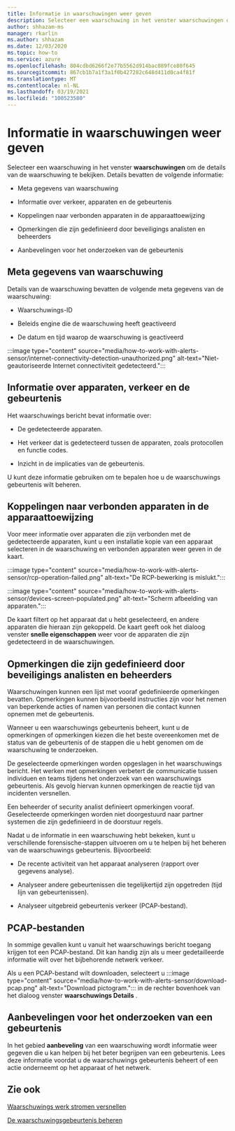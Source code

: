 ```yaml
---
title: Informatie in waarschuwingen weer geven
description: Selecteer een waarschuwing in het venster waarschuwingen om de details te bekijken.
author: shhazam-ms
manager: rkarlin
ms.author: shhazam
ms.date: 12/03/2020
ms.topic: how-to
ms.service: azure
ms.openlocfilehash: 804cdbd6266f2e77b5562d914bac089fce80f645
ms.sourcegitcommit: 867cb1b7a1f3a1f0b427282c648d411d0ca4f81f
ms.translationtype: MT
ms.contentlocale: nl-NL
ms.lasthandoff: 03/19/2021
ms.locfileid: "100523580"
---
```

# <a name="view-information-in-alerts"></a>Informatie in waarschuwingen weer geven

Selecteer een waarschuwing in het venster **waarschuwingen** om de details van de waarschuwing te bekijken. Details bevatten de volgende informatie:

- Meta gegevens van waarschuwing

- Informatie over verkeer, apparaten en de gebeurtenis

- Koppelingen naar verbonden apparaten in de apparaattoewijzing

- Opmerkingen die zijn gedefinieerd door beveiligings analisten en beheerders

- Aanbevelingen voor het onderzoeken van de gebeurtenis

## <a name="alert-metadata"></a>Meta gegevens van waarschuwing

Details van de waarschuwing bevatten de volgende meta gegevens van de waarschuwing:

  - Waarschuwings-ID

  - Beleids engine die de waarschuwing heeft geactiveerd

  - De datum en tijd waarop de waarschuwing is geactiveerd

:::image type="content" source="media/how-to-work-with-alerts-sensor/internet-connectivity-detection-unauthorized.png" alt-text="Niet-geautoriseerde Internet connectiviteit gedetecteerd.":::

## <a name="information-about-devices-traffic-and-the-event"></a>Informatie over apparaten, verkeer en de gebeurtenis

Het waarschuwings bericht bevat informatie over:

  - De gedetecteerde apparaten.

  - Het verkeer dat is gedetecteerd tussen de apparaten, zoals protocollen en functie codes.

  - Inzicht in de implicaties van de gebeurtenis.

U kunt deze informatie gebruiken om te bepalen hoe u de waarschuwings gebeurtenis wilt beheren.

## <a name="links-to-connected-devices-in-the-device-map"></a>Koppelingen naar verbonden apparaten in de apparaattoewijzing

Voor meer informatie over apparaten die zijn verbonden met de gedetecteerde apparaten, kunt u een installatie kopie van een apparaat selecteren in de waarschuwing en verbonden apparaten weer geven in de kaart.

:::image type="content" source="media/how-to-work-with-alerts-sensor/rcp-operation-failed.png" alt-text="De RCP-bewerking is mislukt.":::

:::image type="content" source="media/how-to-work-with-alerts-sensor/devices-screen-populated.png" alt-text="Scherm afbeelding van apparaten.":::

De kaart filtert op het apparaat dat u hebt geselecteerd, en andere apparaten die hieraan zijn gekoppeld. De kaart geeft ook het dialoog venster **snelle eigenschappen** weer voor de apparaten die zijn gedetecteerd in de waarschuwingen.

## <a name="comments-defined-by-security-analysts-and-administrators"></a>Opmerkingen die zijn gedefinieerd door beveiligings analisten en beheerders 

Waarschuwingen kunnen een lijst met vooraf gedefinieerde opmerkingen bevatten. Opmerkingen kunnen bijvoorbeeld instructies zijn voor het nemen van beperkende acties of namen van personen die contact kunnen opnemen met de gebeurtenis.

Wanneer u een waarschuwings gebeurtenis beheert, kunt u de opmerkingen of opmerkingen kiezen die het beste overeenkomen met de status van de gebeurtenis of de stappen die u hebt genomen om de waarschuwing te onderzoeken.

De geselecteerde opmerkingen worden opgeslagen in het waarschuwings bericht. Het werken met opmerkingen verbetert de communicatie tussen individuen en teams tijdens het onderzoek van een waarschuwings gebeurtenis. Als gevolg hiervan kunnen opmerkingen de reactie tijd van incidenten versnellen.

Een beheerder of security analist definieert opmerkingen vooraf. Geselecteerde opmerkingen worden niet doorgestuurd naar partner systemen die zijn gedefinieerd in de doorstuur regels.

Nadat u de informatie in een waarschuwing hebt bekeken, kunt u verschillende forensische-stappen uitvoeren om u te helpen bij het beheren van de waarschuwings gebeurtenis. Bijvoorbeeld:

- De recente activiteit van het apparaat analyseren (rapport over gegevens analyse). 

- Analyseer andere gebeurtenissen die tegelijkertijd zijn opgetreden (tijd lijn van gebeurtenissen). 

- Analyseer uitgebreid gebeurtenis verkeer (PCAP-bestand).

## <a name="pcap-files"></a>PCAP-bestanden

In sommige gevallen kunt u vanuit het waarschuwings bericht toegang krijgen tot een PCAP-bestand. Dit kan handig zijn als u meer gedetailleerde informatie wilt over het bijbehorende netwerk verkeer.

Als u een PCAP-bestand wilt downloaden, selecteert u :::image type="content" source="media/how-to-work-with-alerts-sensor/download-pcap.png" alt-text="Download pictogram."::: in de rechter bovenhoek van het dialoog venster **waarschuwings Details** .

## <a name="recommendations-for-investigating-an-event"></a>Aanbevelingen voor het onderzoeken van een gebeurtenis 

In het gebied **aanbeveling** van een waarschuwing wordt informatie weer gegeven die u kan helpen bij het beter begrijpen van een gebeurtenis. Lees deze informatie voordat u de waarschuwings gebeurtenis beheert of een actie onderneemt op het apparaat of het netwerk.

## <a name="see-also"></a>Zie ook

[Waarschuwings werk stromen versnellen](how-to-accelerate-alert-incident-response.md)

[De waarschuwingsgebeurtenis beheren](how-to-manage-the-alert-event.md)

